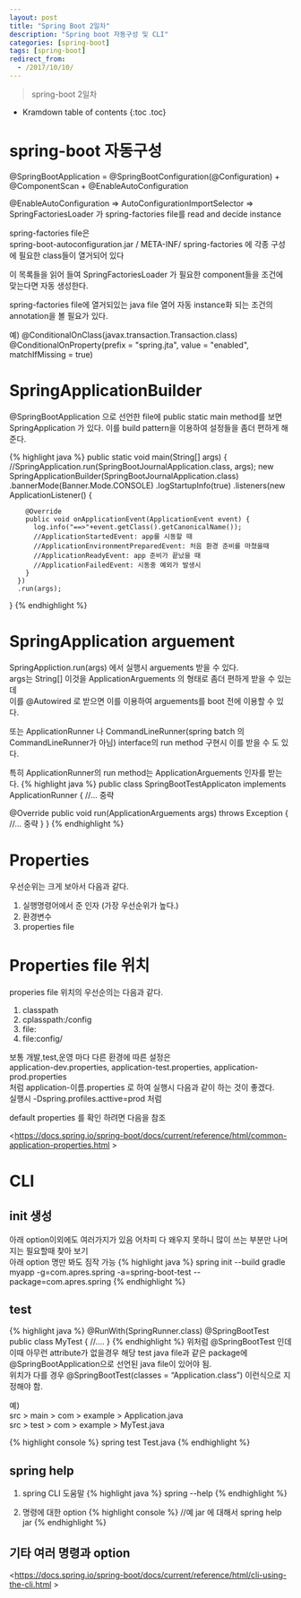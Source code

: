 ```yaml
---
layout: post
title: "Spring Boot 2일차"
description: "Spring boot 자동구성 및 CLI"
categories: [spring-boot]
tags: [spring-boot]
redirect_from:
  - /2017/10/10/
---
```


> spring-boot 2일차


* Kramdown table of contents
{:toc .toc}

# spring-boot 자동구성 
@SpringBootApplication = @SpringBootConfiguration(@Configuration) + @ComponentScan + @EnableAutoConfiguration  


@EnableAutoConfiguration => AutoConfigurationImportSelector => SpringFactoriesLoader 가 spring-factories file를 read and decide instance  

spring-factories file은  
spring-boot-autoconfiguration.jar / META-INF/ spring-factories 에 각종 구성에 필요한 class들이 열거되어 있다  

이 목록들을 읽어 들여 SpringFactoriesLoader 가 필요한 component들을 조건에 맞는다면 자동 생성한다.  

spring-factories file에 열거되있는 java file 열어 자동 instance화 되는 조건의 annotation을 볼 필요가 있다.  

예)
@ConditionalOnClass(javax.transaction.Transaction.class)
@ConditionalOnProperty(prefix = "spring.jta", value = "enabled", matchIfMissing = true)


# SpringApplicationBuilder 
@SpringBootApplication 으로 선언한 file에 public static main method를 보면 SpringApplication 가 있다. 이를 build pattern을 이용하여 설정들을 좀더 편하게 해준다.  

{% highlight java %}
public static void main(String[] args) {
  //SpringApplication.run(SpringBootJournalApplication.class, args);
  new SpringApplicationBuilder(SpringBootJournalApplication.class)
      .bannerMode(Banner.Mode.CONSOLE)
      .logStartupInfo(true)
      .listeners(new ApplicationListener<ApplicationEvent>() {
				
        @Override
        public void onApplicationEvent(ApplicationEvent event) {
          log.info("==>"+event.getClass().getCanonicalName());
          //ApplicationStartedEvent: app를 시동할 때
          //ApplicationEnvironmentPreparedEvent: 처음 환경 준비를 마쳤을때 
          //ApplicationReadyEvent: app 준비가 끝났을 때 
          //ApplicationFailedEvent: 시동중 예외가 발생시 
        }
      })
      .run(args);
}
{% endhighlight %}

# SpringApplication arguement
SpringAppliction.run(args) 에서 실행시 arguements 받을 수 있다.  
args는 String[] 이것을 ApplicationArguements 의 형태로 좀더 편하게 받을 수 있는데  
이를 @Autowired 로 받으면 이를 이용하여 arguements를 boot 전에 이용할 수 있다.  

또는 ApplicationRunner 나 CommandLineRunner(spring batch 의 CommandLineRunner가 아님) interface의 run method 구현시 이를 받을 수 도 있다.  

특히 ApplicationRunner의 run method는 ApplicationArguements 인자를 받는다.
{% highlight java %}
public class SpringBootTestApplicaton implements ApplicationRunner {
 //... 중략  

 @Override
 public void run(ApplicationArguements args) throws Exception {
   //... 중략 
 }
}
{% endhighlight %}

# Properties
우선순위는 크게 보아서 다음과 같다.
1. 실행명령어에서 준 인자 (가장 우선순위가 높다.)
2. 환경변수
3. properties file 

# Properties file 위치
properies file 위치의 우선순의는 다음과 같다.  
1. classpath
2. cplasspath:/config
3. file:
4. file:config/

보통 개발,test,운영 마다 다른 환경에 따른 설정은  
application-dev.properties, application-test.properties, application-prod.properties  
처럼 application-이름.properties 로 하여 실행시 다음과 같이 하는 것이 좋겠다.  
실행시 -Dspring.profiles.acttive=prod 처럼  

default properties 를 확인 하려면 다음을 참조  

<https://docs.spring.io/spring-boot/docs/current/reference/html/common-application-properties.html >

# CLI
## init 생성
아래 option이외에도 여러가지가 있음 어차피 다 왜우지 못하니 많이 쓰는 부분만 나머지는 필요할때 찾아 보기  
아래 option 명만 봐도 짐작 가능
{% highlight java %}
spring init --build gradle myapp -g=com.apres.spring -a=spring-boot-test --package=com.apres.spring
{% endhighlight %}

## test


{% highlight java %}
@RunWith(SpringRunner.class)
@SpringBootTest
public class MyTest {
  //....
}
{% endhighlight %}
위처럼 @SpringBootTest 인데 이때 아무런 attribute가 없을경우 해당 test java file과 같은 package에 @SpringBootApplication으로 선언된 java file이 있어야 됨.  
위치가 다를 경우 @SpringBootTest(classes = “Application.class”) 이런식으로 지정해야 함.  

예)  
src > main > com > example > Application.java  
src > test > com > example > MyTest.java

{% highlight console %}
spring test Test.java
{% endhighlight %}

## spring help
1. spring CLI 도움말
{% highlight java %}
spring --help
{% endhighlight %}

2. 명령에 대한 option 
{% highlight console %}
//예 jar 에 대해서
spring help jar
{% endhighlight %}

## 기타 여러 명령과 option
<https://docs.spring.io/spring-boot/docs/current/reference/html/cli-using-the-cli.html >

[^1]: This is a footnote.

[kramdown]: https://kramdown.gettalong.org/
[Simple Texture]: https://github.com/yizeng/jekyll-theme-simple-texture
